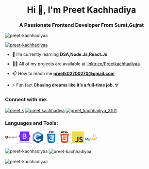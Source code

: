 <h1 align="center">Hi 👋, I'm Preet Kachhadiya</h1>
<h3 align="center">A Passionate Frontend Developer From Surat,Gujrat</h3>

<p align="left"> <img src="https://komarev.com/ghpvc/?username=preet-kachhadiyaa&label=Profile%20views&color=0e75b6&style=flat" alt="preet-kachhadiyaa" /> </p>

<p align="left"> <a href="https://github.com/ryo-ma/github-profile-trophy"><img src="https://github-profile-trophy.vercel.app/?username=preet-kachhadiyaa" alt="preet-kachhadiyaa" /></a> </p>

- 🌱 I’m currently learning **DSA,Node.Js,React.Js**

- 👨‍💻 All of my projects are available at [linktr.ee/Preetkachhadiyaa](linktr.ee/Preetkachhadiyaa)

- 📫 How to reach me **preetk02700270@gmail.com**

- ⚡ Fun fact **Chasing dreams like it’s a full-time job. ✨**

<h3 align="left">Connect with me:</h3>
<p align="left">
<a href="https://linkedin.com/in/preet k" target="blank"><img align="center" src="https://raw.githubusercontent.com/rahuldkjain/github-profile-readme-generator/master/src/images/icons/Social/linked-in-alt.svg" alt="preet k" height="30" width="40" /></a>
<a href="https://fb.com/preet kachhadiya" target="blank"><img align="center" src="https://raw.githubusercontent.com/rahuldkjain/github-profile-readme-generator/master/src/images/icons/Social/facebook.svg" alt="preet kachhadiya" height="30" width="40" /></a>
<a href="https://instagram.com/preet_kachhadiya_3101" target="blank"><img align="center" src="https://raw.githubusercontent.com/rahuldkjain/github-profile-readme-generator/master/src/images/icons/Social/instagram.svg" alt="preet_kachhadiya_3101" height="30" width="40" /></a>
</p>

<h3 align="left">Languages and Tools:</h3>
<p align="left"> <a href="https://angular.io" target="_blank" rel="noreferrer"> <img src="https://raw.githubusercontent.com/devicons/devicon/master/icons/angularjs/angularjs-original-wordmark.svg" alt="angularjs" width="40" height="40"/> </a> <a href="https://getbootstrap.com" target="_blank" rel="noreferrer"> <img src="https://raw.githubusercontent.com/devicons/devicon/master/icons/bootstrap/bootstrap-plain-wordmark.svg" alt="bootstrap" width="40" height="40"/> </a> <a href="https://www.cprogramming.com/" target="_blank" rel="noreferrer"> <img src="https://raw.githubusercontent.com/devicons/devicon/master/icons/c/c-original.svg" alt="c" width="40" height="40"/> </a> <a href="https://www.w3schools.com/css/" target="_blank" rel="noreferrer"> <img src="https://raw.githubusercontent.com/devicons/devicon/master/icons/css3/css3-original-wordmark.svg" alt="css3" width="40" height="40"/> </a> <a href="https://www.w3.org/html/" target="_blank" rel="noreferrer"> <img src="https://raw.githubusercontent.com/devicons/devicon/master/icons/html5/html5-original-wordmark.svg" alt="html5" width="40" height="40"/> </a> <a href="https://developer.mozilla.org/en-US/docs/Web/JavaScript" target="_blank" rel="noreferrer"> <img src="https://raw.githubusercontent.com/devicons/devicon/master/icons/javascript/javascript-original.svg" alt="javascript" width="40" height="40"/> </a> <a href="https://www.mysql.com/" target="_blank" rel="noreferrer"> <img src="https://raw.githubusercontent.com/devicons/devicon/master/icons/mysql/mysql-original-wordmark.svg" alt="mysql" width="40" height="40"/> </a> </p>

<p><img align="left" src="https://github-readme-stats.vercel.app/api/top-langs?username=preet-kachhadiyaa&show_icons=true&locale=en&layout=compact" alt="preet-kachhadiyaa" /></p>

<p>&nbsp;<img align="center" src="https://github-readme-stats.vercel.app/api?username=preet-kachhadiyaa&show_icons=true&locale=en" alt="preet-kachhadiyaa" /></p>

<p><img align="center" src="https://github-readme-streak-stats.herokuapp.com/?user=preet-kachhadiyaa&" alt="preet-kachhadiyaa" /></p>
